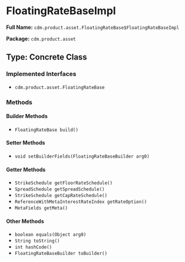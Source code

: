 # FloatingRateBaseImpl

**Full Name:** `cdm.product.asset.FloatingRateBase$FloatingRateBaseImpl`

**Package:** `cdm.product.asset`

## Type: Concrete Class

### Implemented Interfaces

- `cdm.product.asset.FloatingRateBase`

### Methods

#### Builder Methods

- `FloatingRateBase build()`

#### Setter Methods

- `void setBuilderFields(FloatingRateBaseBuilder arg0)`

#### Getter Methods

- `StrikeSchedule getFloorRateSchedule()`
- `SpreadSchedule getSpreadSchedule()`
- `StrikeSchedule getCapRateSchedule()`
- `ReferenceWithMetaInterestRateIndex getRateOption()`
- `MetaFields getMeta()`

#### Other Methods

- `boolean equals(Object arg0)`
- `String toString()`
- `int hashCode()`
- `FloatingRateBaseBuilder toBuilder()`

